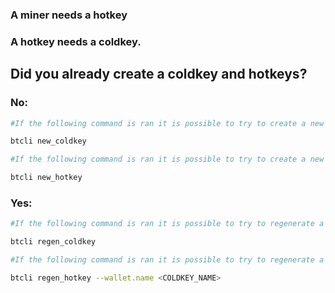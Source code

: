 

### A miner needs a hotkey
### A hotkey needs a coldkey.


## Did you already create a coldkey and hotkeys?

### No:

```bash
#If the following command is ran it is possible to try to create a new coldkey:

btcli new_coldkey

#If the following command is ran it is possible to try to create a new hotkey:

btcli new_hotkey
```

### Yes:

```bash
#If the following command is ran it is possible to try to regenerate a coldkey:

btcli regen_coldkey

#If the following command is ran it is possible to try to regenerate a hotkey:

btcli regen_hotkey --wallet.name <COLDKEY_NAME>
        
```





